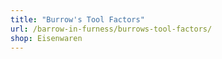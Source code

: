 ```yaml
---
title: "Burrow's Tool Factors"
url: /barrow-in-furness/burrows-tool-factors/
shop: Eisenwaren
---
```

